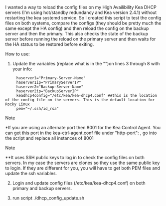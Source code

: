I wanted a way to reload the config files on my High Availibility Kea DHCP servers (I'm using hot/standby redundancy and Kea version 2.4.1) without restarting the kea systemd service. So I created this script to test the config files 
on both systems, compare the configs (they should be pretty much the same except the HA config) and then reload the config on the backup server and then the primary. This also checks the state of the backup 
server before running the reload on the primary server and then waits for the HA status to be restored before exiting.

How to use:
1. Update the variables (replace what is in the "")on lines 3 through 8 with your info:
```
     haserver1="Primary-Server-Name"
     haserver1ip="PrimaryServerIP"
     haserver2="Backup-Server-Name"
     haserver2ip="BackupServerIP"
     keadhcp4config="/etc/kea/kea-dhcp4.conf" ##this is the location of the config file on the servers. This is the default location for Rocky Linux
     pem="~/.ssh/id_rsa"
```   
>[!NOTE]
>*If you are using an alternate port then 8001 for the Kea Control Agent. You can get this port in the kea-ctrl-agent.conf file under "http-port": <port number>, go into the script and replace all instances of 8001

>[!NOTE]
>**It uses SSH public keys to log in to check the config files on both servers. In my case the servers are clones so they use the same public key to login. If they are different for you, 
>you will have to get both PEM files and update the ssh variables.

2. Login and update config files (/etc/kea/kea-dhcp4.conf) on both primary and backup servers. 

3. run script ./dhcp_config_update.sh

